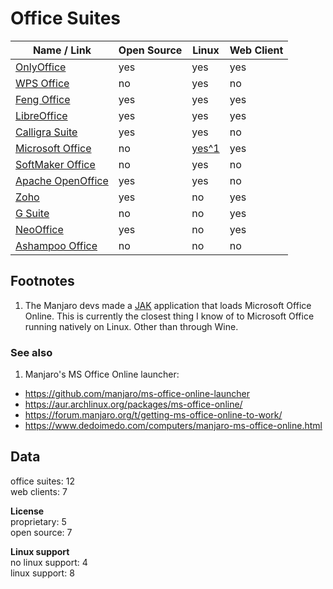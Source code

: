 # Office Suites
| Name / Link                                                                                      | Open Source | Linux                                                                      | Web Client |
| ------------------------------------------------------------------------------------------------ | ----------- | -------------------------------------------------------------------------- | ---------- |
| [OnlyOffice](http://www.onlyoffice.com/)                                                         | yes         | yes                                                                        | yes        |
| [WPS Office](https://www.wps.com/)                                                               | no          | yes                                                                        | no         |
| [Feng Office](https://www.fengoffice.com/web/)                                                   | yes         | yes                                                                        | yes        |
| [LibreOffice](https://www.libreoffice.org/)                                                      | yes         | yes                                                                        | yes        |
| [Calligra Suite](https://www.calligra.org/)                                                      | yes         | yes                                                                        | no         |
| [Microsoft Office](https://products.office.com/en-US/)                                           | no          | [yes^1](https://gitlab.manjaro.org/applications/ms-office-online-launcher) | yes        |
| [SoftMaker Office](http://www.freeoffice.com/en/)                                                | no          | yes                                                                        | no         |
| [Apache OpenOffice](https://www.openoffice.org/)                                                 | yes         | yes                                                                        | no         |
| [Zoho](https://www.zoho.com/)                                                                    | yes         | no                                                                         | yes        |
| [G Suite](https://gsuite.google.com/)                                                            | no          | no                                                                         | yes        |
| [NeoOffice](https://www.neooffice.org/neojava/en/index.php)                                      | yes         | no                                                                         | yes        |
| [Ashampoo Office](https://www.ashampoo.com/en/usd/pin/0638/office-software/Ashampoo-Office-2016) | no          | no                                                                         | no         |

## Footnotes
1. The Manjaro devs made a [JAK](https://github.com/codesardine/Jade-Application-Kit) application that loads Microsoft Office Online. This is currently the closest thing I know of to Microsoft Office running natively on Linux. Other than through Wine.

### See also
1. Manjaro's MS Office Online launcher:  
- https://github.com/manjaro/ms-office-online-launcher
- https://aur.archlinux.org/packages/ms-office-online/
- https://forum.manjaro.org/t/getting-ms-office-online-to-work/
- https://www.dedoimedo.com/computers/manjaro-ms-office-online.html

## Data
office suites: 12  
web clients: 7

**License**  
proprietary: 5  
open source: 7  

**Linux support**  
no linux support: 4  
linux support: 8  
